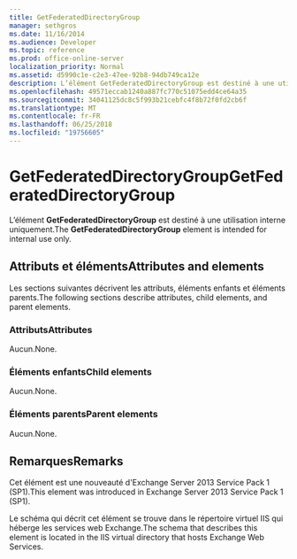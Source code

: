 ```yaml
---
title: GetFederatedDirectoryGroup
manager: sethgros
ms.date: 11/16/2014
ms.audience: Developer
ms.topic: reference
ms.prod: office-online-server
localization_priority: Normal
ms.assetid: d5990c1e-c2e3-47ee-92b8-94db749ca12e
description: L’élément GetFederatedDirectoryGroup est destiné à une utilisation interne uniquement.
ms.openlocfilehash: 49571eccab1240a887fc770c51075edd4ce64a35
ms.sourcegitcommit: 34041125dc8c5f993b21cebfc4f8b72f0fd2cb6f
ms.translationtype: MT
ms.contentlocale: fr-FR
ms.lasthandoff: 06/25/2018
ms.locfileid: "19756605"
---
```

# <a name="getfederateddirectorygroup"></a><span data-ttu-id="268d7-103">GetFederatedDirectoryGroup</span><span class="sxs-lookup"><span data-stu-id="268d7-103">GetFederatedDirectoryGroup</span></span>

<span data-ttu-id="268d7-104">L’élément **GetFederatedDirectoryGroup** est destiné à une utilisation interne uniquement.</span><span class="sxs-lookup"><span data-stu-id="268d7-104">The **GetFederatedDirectoryGroup** element is intended for internal use only.</span></span> 

## <a name="attributes-and-elements"></a><span data-ttu-id="268d7-105">Attributs et éléments</span><span class="sxs-lookup"><span data-stu-id="268d7-105">Attributes and elements</span></span>

<span data-ttu-id="268d7-106">Les sections suivantes décrivent les attributs, éléments enfants et éléments parents.</span><span class="sxs-lookup"><span data-stu-id="268d7-106">The following sections describe attributes, child elements, and parent elements.</span></span>
  
### <a name="attributes"></a><span data-ttu-id="268d7-107">Attributs</span><span class="sxs-lookup"><span data-stu-id="268d7-107">Attributes</span></span>

<span data-ttu-id="268d7-108">Aucun.</span><span class="sxs-lookup"><span data-stu-id="268d7-108">None.</span></span>
  
### <a name="child-elements"></a><span data-ttu-id="268d7-109">Éléments enfants</span><span class="sxs-lookup"><span data-stu-id="268d7-109">Child elements</span></span>

<span data-ttu-id="268d7-110">Aucun.</span><span class="sxs-lookup"><span data-stu-id="268d7-110">None.</span></span>
  
### <a name="parent-elements"></a><span data-ttu-id="268d7-111">Éléments parents</span><span class="sxs-lookup"><span data-stu-id="268d7-111">Parent elements</span></span>

<span data-ttu-id="268d7-112">Aucun.</span><span class="sxs-lookup"><span data-stu-id="268d7-112">None.</span></span>
  
## <a name="remarks"></a><span data-ttu-id="268d7-113">Remarques</span><span class="sxs-lookup"><span data-stu-id="268d7-113">Remarks</span></span>

<span data-ttu-id="268d7-114">Cet élément est une nouveauté d'Exchange Server 2013 Service Pack 1 (SP1).</span><span class="sxs-lookup"><span data-stu-id="268d7-114">This element was introduced in Exchange Server 2013 Service Pack 1 (SP1).</span></span>
  
<span data-ttu-id="268d7-115">Le schéma qui décrit cet élément se trouve dans le répertoire virtuel IIS qui héberge les services web Exchange.</span><span class="sxs-lookup"><span data-stu-id="268d7-115">The schema that describes this element is located in the IIS virtual directory that hosts Exchange Web Services.</span></span>
  

